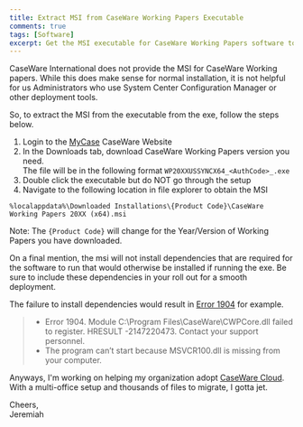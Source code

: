 ```yaml
---
title: Extract MSI from CaseWare Working Papers Executable
comments: true 
tags: [Software]
excerpt: Get the MSI executable for CaseWare Working Papers software to make deployment easier!
---
```

CaseWare International does not provide the MSI for CaseWare Working papers.
While this does make sense for normal installation, it is not helpful for us Administrators
who use System Center Configuration Manager or other deployment tools.

So, to extract the MSI from the executable from the exe, follow the steps below.

1. Login to the [MyCase](https://my.caseware.com/account) CaseWare Website
2. In the Downloads tab, download CaseWare Working Papers version you need.  
The file will be in the following format `WP20XXUSSYNCX64_<AuthCode>_.exe `
3. Double click the executable but do NOT go through the setup
4. Navigate to the following location in file explorer to obtain the MSI

`%localappdata%\Downloaded Installations\{Product Code}\CaseWare Working Papers 20XX (x64).msi`

Note: The `{Product Code}` will change for the Year/Version of Working Papers you have downloaded.

On a final mention, the msi will not install dependencies that are required for
the software to run that would otherwise be installed if running the exe. Be sure to
include these dependencies in your roll out for a smooth deployment.

The failure to install dependencies would result in [Error 1904](https://documentation.caseware.com/2018/WorkingPapers/en/Content/CaseWareWP/Getting_Started/Installation/r_Troubleshooting.htm) for example.
> * Error 1904. Module C:\Program Files\CaseWare\CWPCore.dll failed to register. HRESULT -2147220473. Contact your support personnel.
> * The program can’t start because MSVCR100.dll is missing from your computer.

Anyways, I'm working on helping my organization adopt [CaseWare Cloud](https://docs.caseware.com/2019/WebApps/30/en/Explore/Getting-Started/Getting-started-guide.htm). With a multi-office setup
and thousands of files to migrate, I gotta jet.

Cheers,  
Jeremiah
